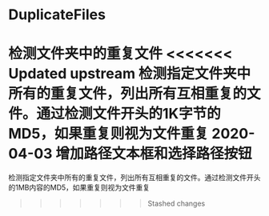 # DuplicateFiles
检测文件夹中的重复文件
<<<<<<< Updated upstream
检测指定文件夹中所有的重复文件，列出所有互相重复的文件。通过检测文件开头的1K字节的MD5，如果重复则视为文件重复
2020-04-03 增加路径文本框和选择路径按钮
=======
检测指定文件夹中所有的重复文件，列出所有互相重复的文件。通过检测文件开头的1MB内容的MD5，如果重复则视为文件重复
>>>>>>> Stashed changes
